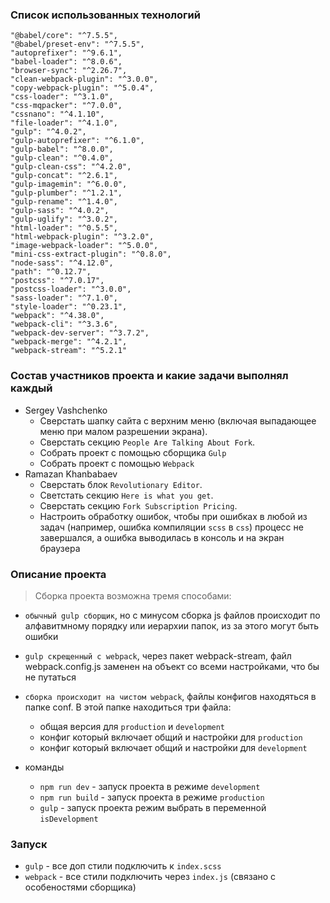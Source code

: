 ### Список использованных технологий
    "@babel/core": "^7.5.5",
    "@babel/preset-env": "^7.5.5",
    "autoprefixer": "^9.6.1",
    "babel-loader": "^8.0.6",
    "browser-sync": "^2.26.7",
    "clean-webpack-plugin": "^3.0.0",
    "copy-webpack-plugin": "^5.0.4",
    "css-loader": "^3.1.0",
    "css-mqpacker": "^7.0.0",
    "cssnano": "^4.1.10",
    "file-loader": "^4.1.0",
    "gulp": "^4.0.2",
    "gulp-autoprefixer": "^6.1.0",
    "gulp-babel": "^8.0.0",
    "gulp-clean": "^0.4.0",
    "gulp-clean-css": "^4.2.0",
    "gulp-concat": "^2.6.1",
    "gulp-imagemin": "^6.0.0",
    "gulp-plumber": "^1.2.1",
    "gulp-rename": "^1.4.0",
    "gulp-sass": "^4.0.2",
    "gulp-uglify": "^3.0.2",
    "html-loader": "^0.5.5",
    "html-webpack-plugin": "^3.2.0",
    "image-webpack-loader": "^5.0.0",
    "mini-css-extract-plugin": "^0.8.0",
    "node-sass": "^4.12.0",
    "path": "^0.12.7",
    "postcss": "^7.0.17",
    "postcss-loader": "^3.0.0",
    "sass-loader": "^7.1.0",
    "style-loader": "^0.23.1",
    "webpack": "^4.38.0",
    "webpack-cli": "^3.3.6",
    "webpack-dev-server": "^3.7.2",
    "webpack-merge": "^4.2.1",
    "webpack-stream": "^5.2.1"
### Состав участников проекта и какие задачи выполнял каждый
 - Sergey Vashchenko
   - Сверстать шапку сайта с верхним меню (включая выпадающее меню при малом разрешении экрана). 
   - Сверстать секцию `People Are Talking About Fork`.
   - Собрать проект с помощью сборщика `Gulp`
   - Собрать проект с помощью `Webpack`
 - Ramazan Khanbabaev
   - Сверстать блок `Revolutionary Editor`.
   - Светстать секцию `Here is what you get`.
   - Сверстать секцию `Fork Subscription Pricing`.
   - Настроить обработку ошибок, чтобы при ошибках в любой из задач (например, ошибка компиляции `scss` в `css`) процесс не завершался, а ошибка выводилась в консоль и на экран браузера
### Описание проекта
 > Сборка проекта возможна тремя способами:
   * `обычный gulp сборщик`, но с минусом сборка js файлов происходит по алфавитмному порядку или иерархии папок, из за этого могут быть ошибки
   * `gulp скрещенный с webpack`, через пакет webpack-stream, файл webpack.config.js заменен на объект со всеми настройками, что бы не путаться
   * `сборка происходит на чистом webpack`, файлы конфигов находяться в папке conf. В этой папке находиться три файла:
     - общая версия для `production` и `development`
     - конфиг который включает общий и настройки для `production` 
     - конфиг который включает общий и настройки для `development`
 
   * команды
      - `npm run dev` - запуск проекта в режиме `development` 
      - `npm run build` - запуск проекта в режиме `production` 
      - `gulp` - запуск проекта режим выбрать в переменной `isDevelopment`

### Запуск
 * `gulp` - все доп стили подключить к `index.scss`
 * `webpack` - все стили подключить через `index.js` (связано с особеностями сборщика)